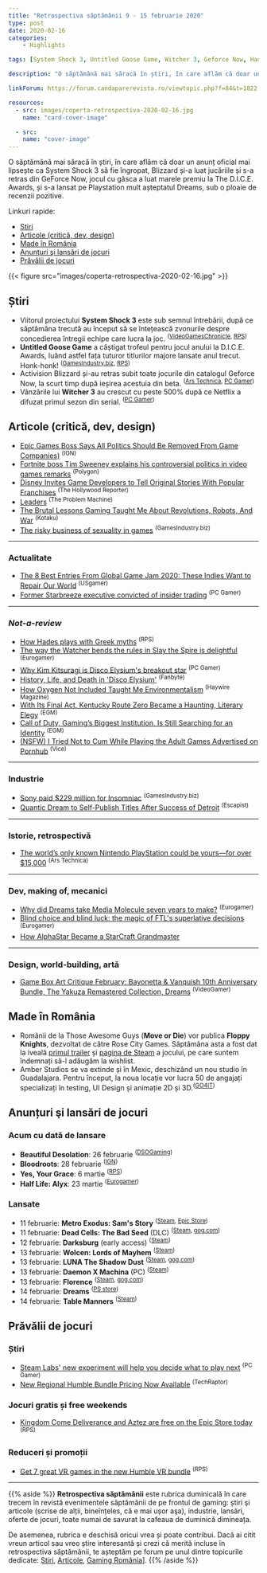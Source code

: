 ```yaml
---
title: "Retrospectiva săptămânii 9 - 15 februarie 2020"
type: post
date: 2020-02-16
categories:
    - Highlights

tags: [System Shock 3, Untitled Goose Game, Witcher 3, Geforce Now, Hades, Disco Elysium, Dreams, Beautiful Desolation, "Half Life: Alyx", "Wolcen: Lords of Mayhem", Florence, LUNA The Shadow Dust, Daemon x Machina, Table Manners, Darksburg, Bloodroots, Dead Cells, Metro Exodus, Kentucky Route Zero, Slay The Spire]

description: "O săptămână mai săracă în știri, în care aflăm că doar un anunț oficial mai lipsește ca System Shock 3 să fie îngropat, Blizzard și-a luat jucăriile și s-a retras din GeForce Now, jocul cu gâsca a luat marele premiu la The D.I.C.E. Awards și s-a lansat pe Playstation mult așteptatul Dreams, sub o ploaie de recenzii pozitive."

linkForum: https://forum.candaparerevista.ro/viewtopic.php?f=84&t=1822

resources:
  - src: images/coperta-retrospectiva-2020-02-16.jpg
    name: "card-cover-image"

  - src:
    name: "cover-image"
---
```


O săptămână mai săracă în știri, în care aflăm că doar un anunț oficial mai lipsește ca System Shock 3 să fie îngropat, Blizzard și-a luat jucăriile și s-a retras din GeForce Now, jocul cu gâsca a luat marele premiu la The D.I.C.E. Awards, și s-a lansat pe Playstation mult așteptatul Dreams, sub o ploaie de recenzii pozitive.

Linkuri rapide:

* [Știri](#știri)
* [Articole (critică, dev, design)](#articole-critică-dev-design)
* [Made în România](#made-în-românia)
* [Anunţuri şi lansări de jocuri](#anunțuri-şi-lansări-de-jocuri)
* [Prăvălii de jocuri](#prăvălii-de-jocuri)

{{< figure  src="images/coperta-retrospectiva-2020-02-16.jpg" >}}

## Știri

* Viitorul proiectului **System Shock 3** este sub semnul întrebării, după ce săptămâna trecută au început să se întețească zvonurile despre concedierea întregii echipe care lucra la joc. <sup>([VideoGamesChronicle](https://www.videogameschronicle.com/news/the-system-shock-3-team-is-no-longer-employed-its-been-claimed/), [RPS](https://www.rockpapershotgun.com/2020/02/10/system-shock-3-might-be-in-trouble-as-multiple-devs-reportedly-no-longer-employed/))</sup>
* **Untitled Goose Game** a câștigat trofeul pentru jocul anului la D.I.C.E. Awards, luând astfel fața tuturor titlurilor majore lansate anul trecut. Honk-honk! <sup>([GamesIndustry.biz](https://www.gamesindustry.biz/articles/2020-02-14-untitled-goose-game-wins-game-of-the-year-at-dice-awards-2020), [RPS](https://www.rockpapershotgun.com/2020/02/14/that-pesky-goose-has-gone-and-stolen-the-d-i-c-e-award-for-game-of-the-year/))</sup>
* Activision Blizzard și-au retras subit toate jocurile din catalogul Geforce Now, la scurt timp după ieșirea acestuia din beta. <sup>([Ars Technica](https://arstechnica.com/gaming/2020/02/activision-blizzard-abruptly-removes-its-games-from-geforce-now-streaming/), [PC Gamer](https://www.pcgamer.com/nvidia-says-a-misunderstanding-led-to-activisions-departure-from-geforce-now/))</sup>
* Vânzările lui **Witcher 3** au crescut cu peste 500% după ce Netflix a difuzat primul sezon din serial. <sup>([PC Gamer](https://www.pcgamer.com/the-witcher-3-sales-were-up-554-thanks-to-the-netflix-show/))</sup>


## Articole (critică, dev, design)

* [Epic Games Boss Says All Politics Should Be Removed From Game Companies)](https://www.ign.com/articles/epic-games-boss-says-all-politics-should-be-removed-from-games) <sup>(IGN)</sup>
* [Fortnite boss Tim Sweeney explains his controversial politics in video games remarks](https://www.polygon.com/gaming/2020/2/12/21135469/epic-boss-tim-sweeney-politics-games-controversy-dice-mockingbird) <sup>(Polygon)</sup>
* [Disney Invites Game Developers to Tell Original Stories With Popular Franchises](https://www.hollywoodreporter.com/news/disney-invites-game-developers-tell-original-stories-popular-franchises-1278814) <sup>(The Hollywood Reporter)</sup>
* [Leaders](https://problemmachine.wordpress.com/2020/02/15/leaders/) <sup>(The Problem Machine)</sup>
* [The Brutal Lessons Gaming Taught Me About Revolutions, Robots, And War](https://www.kotaku.co.uk/2020/02/09/the-brutal-lessons-gaming-taught-me-about-revolutions-robots-and-war) <sup>(Kotaku)</sup>
* [The risky business of sexuality in games](https://www.gamesindustry.biz/articles/2020-02-13-the-risky-business-of-sexuality-in-games) <sup>(GamesIndustry.biz)</sup>

---

### Actualitate
* [The 8 Best Entries From Global Game Jam 2020: These Indies Want to Repair Our World](https://www.usgamer.net/articles/the-best-entries-from-the-2020-global-game-jam-want-to-repair-our-world) <sup>(USgamer)</sup>
* [Former Starbreeze executive convicted of insider trading](https://www.pcgamer.com/former-starbreeze-executive-convicted-of-insider-trading/) <sup>(PC Gamer)</sup>

---

### _Not-a-review_
* [How Hades plays with Greek myths](https://www.rockpapershotgun.com/2020/02/12/how-hades-plays-with-greek-myths/) <sup>(RPS)</sup>
* [The way the Watcher bends the rules in Slay the Spire is delightful](https://www.eurogamer.net/articles/2020-02-11-the-way-the-watcher-bends-the-rules-in-slay-the-spire-is-delightful) <sup>(Eurogamer)</sup>
* [Why Kim Kitsuragi is Disco Elysium's breakout star](https://www.pcgamer.com/why-kim-kitsuragi-is-disco-elysiums-breakout-star/) <sup>(PC Gamer)</sup>
* [History, Life, and Death in &#039;Disco Elysium&#039;](https://www.fanbyte.com/features/history-life-and-death-in-disco-elysium/) <sup>(Fanbyte)</sup>
* [How Oxygen Not Included Taught Me Environmentalism](http://www.haywiremag.com/features/how-oxygen-not-included-taught-me-environmentalism/) <sup>(Haywire Magazine)</sup>
* [With Its Final Act, Kentucky Route Zero Became a Haunting, Literary Elegy](https://egmnow.com/with-its-final-act-kentucky-route-zero-became-a-haunting-literary-elegy/) <sup>(EGM)</sup>
* [Call of Duty, Gaming’s Biggest Institution, Is Still Searching for an Identity](https://egmnow.com/call-of-duty-gamings-biggest-institution-is-still-searching-for-an-identity/) <sup>(EGM)</sup>
* [(NSFW) I Tried Not to Cum While Playing the Adult Games Advertised on Pornhub](https://www.vice.com/en_us/article/wxeja5/i-tried-not-to-cum-while-playing-the-adult-games-advertised-on-pornhub) <sup>(Vice)</sup>

---

### Industrie
* [Sony paid $229 million for Insomniac](https://www.gamesindustry.biz/articles/2020-02-10-sony-paid-usd229-million-for-insomniac) <sup>(GamesIndustry.biz)</sup>
* [Quantic Dream to Self-Publish Titles After Success of Detroit](https://www.escapistmagazine.com/v2/quantic-dream-to-self-publish-titles-after-success-of-detroit/) <sup>(Escapist)</sup>


---

### Istorie, retrospectivă
* [The world’s only known Nintendo PlayStation could be yours—for over $15,000](https://arstechnica.com/gaming/2020/02/the-worlds-only-known-nintendo-playstation-could-be-yours-for-over-13000/) <sup>(Ars Technica)</sup>

---

### Dev, making of, mecanici
* [Why did Dreams take Media Molecule seven years to make?](https://www.eurogamer.net/articles/2020-02-14-why-did-dreams-take-seven-years-to-make) <sup>(Eurogamer)</sup>
* [Blind choice and blind luck: the magic of FTL's superlative decisions](https://www.eurogamer.net/articles/2020-02-15-blind-choice-and-blind-luck-the-magic-of-ftls-superlative-decisions) <sup>(Eurogamer)</sup>
* [How AlphaStar Became a StarCraft Grandmaster](https://www.gamasutra.com/blogs/TommyThompson/20200213/358051/How_AlphaStar_Became_a_StarCraft_Grandmaster.php)

---

### Design, world-building, artă
* [Game Box Art Critique February: Bayonetta &amp; Vanquish 10th Anniversary Bundle, The Yakuza Remastered Collection, Dreams](https://www.videogamer.com/features/game-box-art-critique-february-bayonetta--vanquish-10th-anniversary-bundle-the-yakuza-remastered-collection-dreams) <sup>(VideoGamer)</sup>


## Made în România

* Românii de la Those Awesome Guys (**Move or Die**) vor publica **Floppy Knights**, dezvoltat de către Rose City Games. Săptămâna asta a fost dat la iveală [primul trailer](https://www.youtube.com/watch?v=Cg_dtccI0VA) și [pagina de Steam](https://store.steampowered.com/app/1057800/Floppy_Knights/) a jocului, pe care suntem îndemnați să-l adăugăm la wishlist.
* Amber Studios se va extinde și în Mexic, deschizând un nou studio în Guadalajara. Pentru început, la noua locație vor lucra 50 de angajați specializați în testing, UI Design și animație 2D și 3D.<sup>([GO4IT](https://jocuri.go4it.ro/stiri-si-articole/diverse/compania-romaneasca-amber-deschide-un-nou-studio-dedicat-jocurilor-video-in-mexic-18827865))</sup>


## Anunțuri şi lansări de jocuri
### Acum cu dată de lansare
* **Beautiful Desolation**: 26 februarie <sup>([DSOGaming](https://www.dsogaming.com/news/post-apocalyptic-adventure-game-beautiful-desolation-releases-on-february-26th/))</sup>
* **Bloodroots**: 28 februarie  <sup>([IGN](https://www.ign.com/articles/bloodroots-release-date-announced-for-february))</sup>
* **Yes, Your Grace**: 6 martie <sup>([RPS](https://www.rockpapershotgun.com/2020/02/12/narrative-kingdom-simulator-yes-your-grace-launches-in-march/))</sup>
* **Half Life: Alyx**: 23 martie <sup>([Eurogamer](https://www.eurogamer.net/articles/2020-02-13-half-life-alyx-finally-has-a-release-date))</sup>

### Lansate
* 11 februarie: **Metro Exodus: Sam's Story** <sup>([Steam](https://store.steampowered.com/app/889921/Metro_Exodus__Sams_Story/), [Epic Store](https://www.epicgames.com/store/en-US/product/metro-exodus/sams-story))</sup>
* 11 februarie: **Dead Cells: The Bad Seed** (DLC) <sup>([Steam](https://store.steampowered.com/app/1204130/Dead_Cells_The_Bad_Seed/), [gog.com](https://www.gog.com/index.php/game/dead_cells_the_bad_seed))</sup>
* 12 februarie: **Darksburg** (early access) <sup>([Steam](https://store.steampowered.com/app/939100/Darksburg/))</sup>
* 13 februarie: **Wolcen: Lords of Mayhem** <sup>([Steam](https://store.steampowered.com/app/424370/Wolcen_Lords_of_Mayhem/))</sup>
* 13 februarie: **LUNA The Shadow Dust** <sup>([Steam](https://store.steampowered.com/app/465100/LUNA_The_Shadow_Dust/), [gog.com](https://www.gog.com/game/luna_the_shadow_dust))</sup>
* 13 februarie: **Daemon X Machina** (PC) <sup>([Steam](https://store.steampowered.com/app/1167450/DAEMON_X_MACHINA/))</sup>
* 13 februarie: **Florence** <sup>([Steam](https://store.steampowered.com/app/1102130/Florence/), [gog.com](https://www.gog.com/news/release_florence))</sup>
* 14 februarie: **Dreams** <sup>([PS store](https://www.playstation.com/ro-ro/games/dreams-ps4/))</sup>
* 14 februarie: **Table Manners** <sup>([Steam](https://store.steampowered.com/app/1019450/Table_Manners_PhysicsBased_Dating_Game/))</sup>



## Prăvălii de jocuri

### Știri
* [Steam Labs' new experiment will help you decide what to play next](https://www.pcgamer.com/steam-labs-new-experiment-will-help-you-decide-what-to-play-next/) <sup>(PC Gamer)</sup>
* [New Regional Humble Bundle Pricing Now Available](https://techraptor.net/gaming/news/new-regional-humble-bundle-pricing-now-available) <sup>(TechRaptor)</sup>

### Jocuri gratis și free weekends
* [Kingdom Come Deliverance and Aztez are free on the Epic Store today](https://www.rockpapershotgun.com/2020/02/13/kingdom-come-deliverance-and-aztez-are-free-on-the-epic-store-today/) <sup>(RPS)</sup>

### Reduceri și promoții
* [Get 7 great VR games in the new Humble VR bundle](https://www.rockpapershotgun.com/2020/02/12/humble-vr-bundle/) <sup>(RPS)</sup>

---

{{% aside %}}
**Retrospectiva săptămânii** este rubrica duminicală în care trecem în revistă evenimentele săptămânii de pe frontul de gaming: știri şi articole (scrise de alții, bineînțeles, că e mai ușor aşa), industrie, lansări, oferte de jocuri, toate numai de savurat la cafeaua de duminică dimineața.

De asemenea, rubrica e deschisă oricui vrea și poate contribui. Dacă ai citit vreun articol sau vreo știre interesantă și crezi că merită incluse în retrospectiva săptămânii, te așteptăm pe forum pe unul dintre topicurile dedicate: [Știri](https://forum.candaparerevista.ro/viewtopic.php?f=4&t=46), [Articole](https://forum.candaparerevista.ro/viewtopic.php?f=4&t=206), [Gaming România](https://forum.candaparerevista.ro/viewtopic.php?f=4&t=1622)].
{{% /aside %}}
